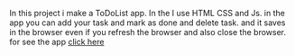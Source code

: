 In this project i make a ToDoList app. In the I use HTML CSS and Js. in the app you can add your task and mark as done and delete task. and it saves in the browser even if you refresh the browser and also close the browser. for see the app
[click here](https://ssarkarjpg03.github.io/toDoList/) 
